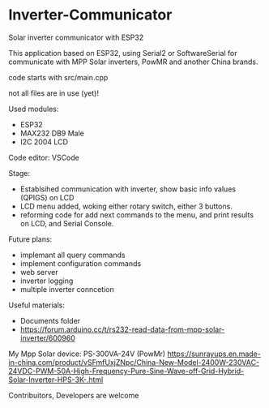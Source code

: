 # Inverter-Communicator
Solar inverter communicator with ESP32

This application based on ESP32, using Serial2 or SoftwareSerial for communicate with MPP Solar inverters, PowMR and another China brands.

code starts with src/main.cpp

not all files are in use (yet)!

Used modules:
- ESP32
- MAX232 DB9 Male
- I2C 2004 LCD

Code editor: VSCode

Stage: 
- Establsihed communication with inverter, show basic info values (QPIGS) on LCD 
- LCD menu added, woking either rotary switch, either 3 buttons.
- reforming code for add next commands to the menu, and print results on LCD, and Serial Console.

Future plans:
- implemant all query commands
- implement configuration commands
- web server
- inverter logging
- multiple inverter conncetion

Useful materials:
- Documents folder
- https://forum.arduino.cc/t/rs232-read-data-from-mpp-solar-inverter/600960

My Mpp Solar device: PS-300VA-24V (PowMr)
https://sunrayups.en.made-in-china.com/product/vSFmfUxjZNpc/China-New-Model-2400W-230VAC-24VDC-PWM-50A-High-Frequency-Pure-Sine-Wave-off-Grid-Hybrid-Solar-Inverter-HPS-3K-.html


Contribuitors, Developers are welcome
